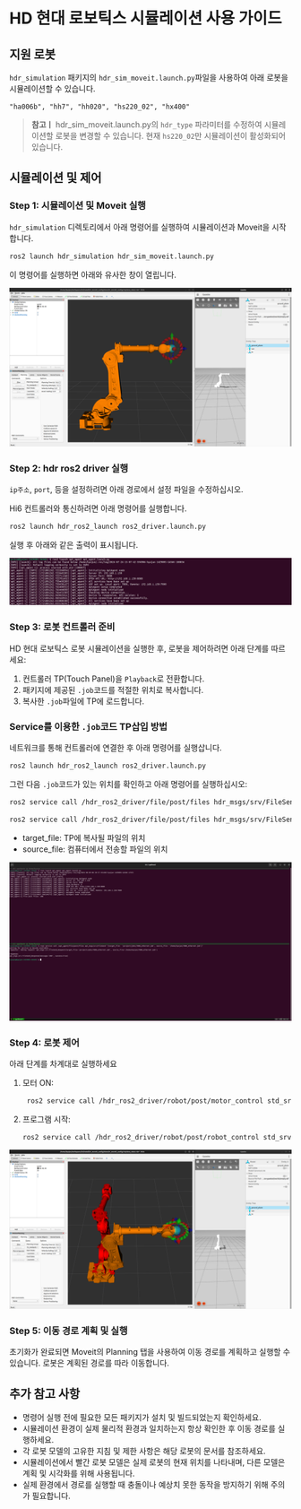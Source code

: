 # HD 현대 로보틱스 시뮬레이션 사용 가이드

## 지원 로봇

`hdr_simulation` 패키지의 `hdr_sim_moveit.launch.py`파일을 사용하여 아래 로봇을 시뮬레이션할 수 있습니다.

```text
"ha006b", "hh7", "hh020", "hs220_02", "hx400"
```
> **참고ㅣ** hdr_sim_moveit.launch.py의 `hdr_type` 파라미터를 수정하여 시뮬레이션할 로봇을 변경할 수 있습니다. 현재 `hs220_02`만 시뮬레이션이 활성화되어 있습니다.

## 시뮬레이션 및 제어

### Step 1: 시뮬레이션 및 Moveit 실행

`hdr_simulation` 디렉토리에서 아래 명령어를 실행하여 시뮬레이션과 Moveit을 시작합니다.

```bash
ros2 launch hdr_simulation hdr_sim_moveit.launch.py
```

이 명령어를 실행하면 아래와 유사한 창이 열립니다.

![simulation](../_assets/simulation.png)

### Step 2: hdr ros2 driver 실행

`ip주소`, `port`, 등을 설정하려면 아래 경로에서 설정 파일을 수정하십시오.

Hi6 컨트롤러와 통신하려면 아래 명령어를 실행합니다.

```bash
ros2 launch hdr_ros2_launch ros2_driver.launch.py
```

실행 후 아래와 같은 출력이 표시됩니다.

![api_agent](../_assets/api_agent.png)

### Step 3: 로봇 컨트롤러 준비

HD 현대 로보틱스 로봇 시뮬레이션을 실행한 후, 로봇을 제어하려면 아래 단계를 따르세요:

1. 컨트롤러 TP(Touch Panel)을 `Playback`로 전환합니다.
2. 패키지에 제공된 `.job`코드를 적절한 위치로 복사합니다.
3. 복사한 `.job`파일에 TP에 로드합니다.

### Service를 이용한 `.job`코드 TP삽입 방법

네트워크를 통해 컨트롤러에 연결한 후 아래 명령어를 실행삽니다.

```bash
ros2 launch hdr_ros2_launch ros2_driver.launch.py
```

그런 다음 `.job`코드가 있는 위치를 확인하고 아래 명령어를 실행하십시오:


```bash
ros2 service call /hdr_ros2_driver/file/post/files hdr_msgs/srv/FileSend "{target_file: '/project/jobs/7000_ethernet.job', source_file: '/home/<your_username>/hdr_ros2_driver_github/7000_ethernet.job'}"
```

```bash
ros2 service call /hdr_ros2_driver/file/post/files hdr_msgs/srv/FileSend "{target_file: '/project/jobs/7001.job', source_file: '/home/<your_username>/hdr_ros2_driver_github/7001.job'}"
```

- target_file: TP에 복사될 파일의 위치
- source_file: 컴퓨터에서 전송할 파일의 위치

![file_send](../_assets/file_send.png)

### Step 4: 로봇 제어

아래 단계를 차계대로 실행하세요

1. 모터 ON:

   ```bash
    ros2 service call /hdr_ros2_driver/robot/post/motor_control std_srvs/srv/SetBool "{data: true}"
   ```

2. 프로그램 시작:

   ```bash
   ros2 service call /hdr_ros2_driver/robot/post/robot_control std_srvs/srv/SetBool "{data: true}"
   ```

![init_pose](../_assets/init_pose.png)

### Step 5: 이동 경로 계획 및 실행

초기화가 완료되면 Moveit의 Planning 탭을 사용하여 이동 경로를 계획하고 실행할 수 있습니다. 로봇은 계획된 경로를 따라 이동합니다.

## 추가 참고 사항

- 명령어 실행 전에 필요한 모든 패키지가 설치 및 빌드되었는지 확인하세요.
- 시뮬레이션 환경이 실제 물리적 환경과 일치하는지 항상 확인한 후 이동 경로를 실행하세요.
- 각 로봇 모델의 고유한 지침 및 제한 사항은 해당 로봇의 문서를 참조하세요.
- 시뮬레이션에서 빨간 로봇 모델은 실제 로봇의 현재 위치를 나타내며, 다른 모델은 계획 및 시각화를 위해 사용됩니다.
- 실제 환경에서 경로를 실행할 때 충돌이나 예상치 못한 동작을 방지하기 위해 주의가 필요합니다.